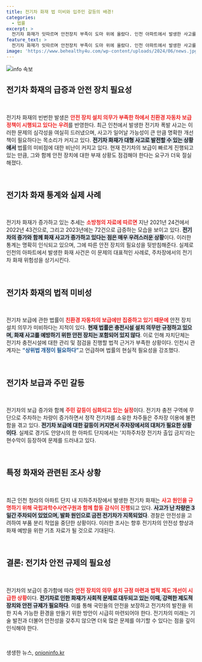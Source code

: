 ```yaml
---
title: 전기차 화재 법 미비와 입주민 갈등의 배경!
categories:
  - 법률
excerpt: >
  전기차 화재가 잇따르며 안전장치 부족이 도마 위에 올랐다. 인천 아파트에서 발생한 사고를 계기로 법률 개정 필요성이 커지고, 주차갈등이 심화되고 있다. 클릭하면 더 많은 충격적인 사실을 확인해보세요!
feature_text: >
  전기차 화재가 잇따르며 안전장치 부족이 도마 위에 올랐다. 인천 아파트에서 발생한 사고를 계기로 법률 개정 필요성이 커지고, 주차갈등이 심화되고 있다. 클릭하면 더 많은 충격적인 사실을 확인해보세요!
image: 'https://www.behealthy4u.com/wp-content/uploads/2024/06/news.jpg'
---
```


<p><img src="https://www.behealthy4u.com/wp-content/uploads/2024/06/news.jpg" alt="info 속보" /></p>

<h2 data-ke-size="size26">전기차 화재의 급증과 안전 장치 필요성</h2>

<p data-ke-size="size16">&nbsp;</p>

<p>전기차 화재의 빈번한 발생은 <b><span style="color: #ee2323;">안전 장치 설치 의무가 부족한 하에서 친환경 자동차 보급 정책이 시행되고 있다는 우려</span></b>를 반영한다. 최근 인천에서 발생한 전기차 폭발 사고는 이러한 문제의 심각성을 여실히 드러냈으며, 사고가 일어날 가능성이 큰 만큼 명확한 개선책이 필요하다는 목소리가 커지고 있다. <b><span style="background-color: #21538527;">전기차 화재가 대형 사고로 발전할 수 있는 상황에서</span></b> 법률의 미비점에 대한 비난이 커지고 있다. 현재 전기차의 보급이 빠르게 진행되고 있는 만큼, 그와 함께 안전 장치에 대한 부재 상황도 점검해야 한다는 요구가 더욱 절실해졌다. </p>

<p data-ke-size="size16">&nbsp;</p>

<h2 data-ke-size="size26">전기차 화재 통계와 실제 사례</h2>

<p data-ke-size="size16">&nbsp;</p>

<p>전기차 화재가 증가하고 있는 추세는 <b><span style="color: #ee2323;">소방청의 자료에 따르면</span></b> 지난 2021년 24건에서 2022년 43건으로, 그리고 2023년에는 72건으로 급증하는 모습을 보이고 있다. <b><span style="background-color: #21538527;">전기차의 증가와 함께 화재 사고가 증가하고 있다는 점은 매우 우려스러운 상황</span></b>이다. 이러한 통계는 명확히 인식되고 있으며, 그에 따른 안전 장치의 필요성을 뒷받침해준다. 실제로 인천의 아파트에서 발생한 화재 사건은 이 문제의 대표적인 사례로, 주차장에서의 전기차 화재 위험성을 상기시킨다. </p>

<p data-ke-size="size16">&nbsp;</p>

<h2 data-ke-size="size26">전기차 화재의 법적 미비성</h2>

<p data-ke-size="size16">&nbsp;</p>

<p>전기차 보급에 관한 법률이 <b><span style="color: #ee2323;">친환경 자동차의 보급에만 집중하고 있기 때문에</span></b> 안전 장치 설치 의무가 미비하다는 지적이 있다. <b><span style="background-color: #21538527;">현재 법률은 충전시설 설치 의무만 규정하고 있으며, 화재 사고를 예방하기 위한 안전 장치는 포함되어 있지 않다</span></b>. 이로 인해 자치단체는 전기차 충전시설에 대한 관리 및 점검을 진행할 법적 근거가 부족한 상황이다. 인천시 관계자는 <b><span style="color: #1a5490;">“상위법 개정이 필요하다”</span></b>고 언급하며 법률의 현실적 필요성을 강조했다.</p>

<p data-ke-size="size16">&nbsp;</p>

<h2 data-ke-size="size26">전기차 보급과 주민 갈등</h2>

<p data-ke-size="size16">&nbsp;</p>

<p>전기차의 보급 증가와 함께 <b><span style="color: #ee2323;">주민 갈등이 심화되고 있는 실정</span></b>이다. 전기차 충전 구역에 무단으로 주차하는 차량이 증가하면서 정작 전기차를 소유한 차주들은 주차장 이용에 불편함을 겪고 있다. <b><span style="background-color: #21538527;">전기차 보급에 대한 갈등이 커지면서 주차장에서의 대처가 필요한 상황이다</span></b>. 실제로 경기도 안양시의 한 아파트 단지에서는 '지하주차장 전기차 출입 금지'라는 현수막이 등장하여 문제를 드러내고 있다. </p>

<p data-ke-size="size16">&nbsp;</p>

<h2 data-ke-size="size26">특정 화재와 관련된 조사 상황</h2>

<p data-ke-size="size16">&nbsp;</p>

<p>최근 인천 청라의 아파트 단지 내 지하주차장에서 발생한 전기차 화재는 <b><span style="color: #ee2323;">사고 원인을 규명하기 위해 국립과학수사연구원과 함께 합동 감식이 진행</span></b>되고 있다. <b><span style="background-color: #21538527;">사고가 난 차량은 3일간 주차되어 있었으며, 발화 원인으로 금전 전기차가 지목되었다</span></b>. 경찰은 안전성을 고려하여 부품 분리 작업을 중단한 상황이다. 이러한 조사는 향후 전기차의 안전성 향상과 화재 예방을 위한 기초 자료가 될 것으로 기대된다.</p>

<p data-ke-size="size16">&nbsp;</p>

<h2 data-ke-size="size26">결론: 전기차 안전 규제의 필요성</h2>

<p data-ke-size="size16">&nbsp;</p>

<p>전기차의 보급이 증가함에 따라 <b><span style="color: #ee2323;">안전 장치의 의무 설치 규정 마련과 법적 제도 개선이 시급한 상황</span></b>이다. <b><span style="background-color: #21538527;">전기차로 인한 화재가 사회적 문제로 대두되고 있는 이때, 강력한 제도적 장치와 안전 규제가 필요하다</span></b>. 이를 통해 국민들의 안전을 보장하고 전기차의 발전을 위한 지속 가능한 환경을 만들기 위한 방안이 시급히 마련되어야 한다. 전기차의 미래는 기술 발전과 더불어 안전성을 갖추지 않으면 더욱 많은 문제를 야기할 수 있다는 점을 깊이 인식해야 한다.</p>

<p data-ke-size="size16">&nbsp;</p>
생생한 뉴스, <a href="https://onioninfo.kr" rel="dofollow">onioninfo.kr</a>



